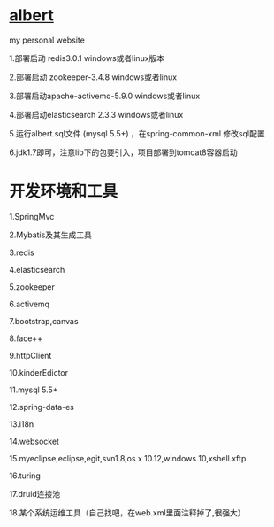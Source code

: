 # <a href="http://123.56.164.113:9999/">albert</a>
my personal website 


1.部署启动 redis3.0.1  windows或者linux版本

2.部署启动 zookeeper-3.4.8  windows或者linux

3.部署启动apache-activemq-5.9.0  windows或者linux

4.部署启动elasticsearch 2.3.3  windows或者linux

5.运行albert.sql文件 (mysql 5.5+) ，在spring-common-xml 修改sql配置

6.jdk1.7即可，注意lib下的包要引入，项目部署到tomcat8容器启动


# 开发环境和工具
1.SpringMvc

2.Mybatis及其生成工具

3.redis

4.elasticsearch

5.zookeeper

6.activemq

7.bootstrap,canvas

8.face++

9.httpClient

10.kinderEdictor

11.mysql 5.5+

12.spring-data-es

13.i18n

14.websocket

15.myeclipse,eclipse,egit,svn1.8,os x 10.12,windows 10,xshell.xftp

16.turing

17.druid连接池

18.某个系统运维工具（自己找吧，在web.xml里面注释掉了,很强大）
